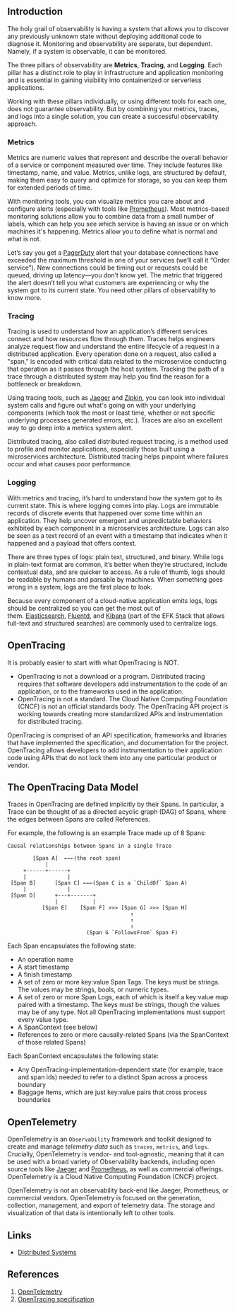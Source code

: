 ## Introduction

The holy grail of observability is having a system that allows you to discover any previously unknown state without deploying additional code to diagnose it.
Monitoring and observability are separate, but dependent. Namely, if a system is observable, it can be monitored.

The three pillars of observability are **Metrics**, **Tracing**, and **Logging**.
Each pillar has a distinct role to play in infrastructure and application monitoring and is essential in gaining visibility into containerized or serverless applications.

Working with these pillars individually, or using different tools for each one, does not guarantee observability. But by combining your metrics, traces, and logs into a single solution, you can create a successful observability approach.

### Metrics

Metrics are numeric values that represent and describe the overall behavior of a service or component measured over time. They include features like timestamp, name, and value. Metrics, unlike logs, are structured by default, making them easy to query and optimize for storage, so you can keep them for extended periods of time.


With monitoring tools, you can visualize metrics you care about and configure alerts (especially with tools like [Prometheus](https://prometheus.io/)). Most metrics-based monitoring solutions allow you to combine data from a small number of labels, which can help you see which service is having an issue or on which machines it's happening. Metrics allow you to define what is normal and what is not.

Let’s say you get a [PagerDuty](https://www.pagerduty.com/) alert that your database connections have exceeded the maximum threshold in one of your services (we’ll call it “Order service”). New connections could be timing out or requests could be queued, driving up latency—you don’t know yet. The metric that triggered the alert doesn’t tell you what customers are experiencing or why the system got to its current state. You need other pillars of observability to know more.


### Tracing

Tracing is used to understand how an application’s different services connect and how resources flow through them. Traces helps engineers analyze request flow and understand the entire lifecycle of a request in a distributed application. Every operation done on a request, also called a "span," is encoded with critical data related to the microservice conducting that operation as it passes through the host system. Tracking the path of a trace through a distributed system may help you find the reason for a bottleneck or breakdown.

Using tracing tools, such as [Jaeger](https://www.jaegertracing.io/) and [Zipkin](https://zipkin.io/), you can look into individual system calls and figure out what's going on with your underlying components (which took the most or least time, whether or not specific underlying processes generated errors, etc.). Traces are also an excellent way to go deep into a metrics system alert.


Distributed tracing, also called distributed request tracing, is a method used to profile and monitor applications, especially those built using a microservices architecture. 
Distributed tracing helps pinpoint where failures occur and what causes poor performance.




### Logging

With metrics and tracing, it’s hard to understand how the system got to its current state. This is where logging comes into play. Logs are immutable records of discrete events that happened over some time within an application. They help uncover emergent and unpredictable behaviors exhibited by each component in a microservices architecture. Logs can also be seen as a text record of an event with a timestamp that indicates when it happened and a payload that offers context.

There are three types of logs: plain text, structured, and binary. While logs in plain-text format are common, it’s better when they’re structured, include contextual data, and are quicker to access. As a rule of thumb, logs should be readable by humans and parsable by machines. When something goes wrong in a system, logs are the first place to look.

Because every component of a cloud-native application emits logs, logs should be centralized so you can get the most out of them. [Elasticsearch](https://www.elastic.co/), [Fluentd](https://www.fluentd.org/), and [Kibana](https://www.elastic.co/kibana) (part of the EFK Stack that allows full-text and structured searches) are commonly used to centralize logs.

## OpenTracing

It is probably easier to start with what OpenTracing is NOT.

- OpenTracing is not a download or a program. Distributed tracing requires that software developers add instrumentation to the code of an application, or to the frameworks used in the application.
- OpenTracing is not a standard. The Cloud Native Computing Foundation (CNCF) is not an official standards body. 
  The OpenTracing API project is working towards creating more standardized APIs and instrumentation for distributed tracing.

OpenTracing is comprised of an API specification, frameworks and libraries that have implemented the specification, and documentation for the project. 
OpenTracing allows developers to add instrumentation to their application code using APIs that do not lock them into any one particular product or vendor.


## The OpenTracing Data Model

Traces in OpenTracing are defined implicitly by their Spans. 
In particular, a Trace can be thought of as a directed acyclic graph (DAG) of Spans, where the edges between Spans are called References.

For example, the following is an example Trace made up of 8 Spans:

```
Causal relationships between Spans in a single Trace

        [Span A]  ←←←(the root span)
            |
     +------+------+
     |             |
 [Span B]      [Span C] ←←←(Span C is a `ChildOf` Span A)
     |             |
 [Span D]      +---+-------+
               |           |
           [Span E]    [Span F] >>> [Span G] >>> [Span H]
                                       ↑
                                       ↑
                                       ↑
                         (Span G `FollowsFrom` Span F)
```

Each Span encapsulates the following state:

- An operation name
- A start timestamp
- A finish timestamp
- A set of zero or more key:value Span Tags. The keys must be strings. The values may be strings, bools, or numeric types.
- A set of zero or more Span Logs, each of which is itself a key:value map paired with a timestamp. 
  The keys must be strings, though the values may be of any type. Not all OpenTracing implementations must support every value type.
- A SpanContext (see below)
- References to zero or more causally-related Spans (via the SpanContext of those related Spans)

Each SpanContext encapsulates the following state:

- Any OpenTracing-implementation-dependent state (for example, trace and span ids) needed to refer to a distinct Span across a process boundary
- Baggage Items, which are just key:value pairs that cross process boundaries


## OpenTelemetry

OpenTelemetry is an `Observability` framework and toolkit designed to create and manage _telemetry data_ such as `traces`, `metrics`, and `logs`. 
Crucially, OpenTelemetry is vendor- and tool-agnostic, meaning that it can be used with a broad variety of Observability backends, 
including open source tools like [Jaeger](/docs/CS/Distributed/Tracing/Jaeger.md) and [Prometheus](/docs/CS/Distributed/Tracing/Prometheus.md), as well as commercial offerings. 
OpenTelemetry is a Cloud Native Computing Foundation (CNCF) project.

OpenTelemetry is not an observability back-end like Jaeger, Prometheus, or commercial vendors.
OpenTelemetry is focused on the generation, collection, management, and export of telemetry data.
The storage and visualization of that data is intentionally left to other tools.





## Links

- [Distributed Systems](/docs/CS/Distributed/Distributed)


## References

1. [OpenTelemetry](https://opentelemetry.io/)
2. [OpenTracing specification](https://opentracing.io/specification/)
